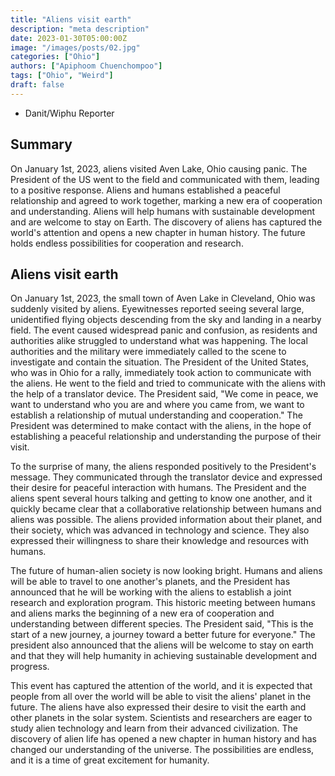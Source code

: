 ```yaml
---
title: "Aliens visit earth"
description: "meta description"
date: 2023-01-30T05:00:00Z
image: "/images/posts/02.jpg"
categories: ["Ohio"]
authors: ["Apiphoom Chuenchompoo"]
tags: ["Ohio", "Weird"]
draft: false
---
```

- Danit/Wiphu Reporter

## Summary

On January 1st, 2023, aliens visited Aven Lake, Ohio causing panic. The President of the US went to the field and communicated with them, leading to a positive response. Aliens and humans established a peaceful relationship and agreed to work together, marking a new era of cooperation and understanding. Aliens will help humans with sustainable development and are welcome to stay on Earth. The discovery of aliens has captured the world's attention and opens a new chapter in human history. The future holds endless possibilities for cooperation and research.

## Aliens visit earth

On January 1st, 2023, the small town of Aven Lake in Cleveland, Ohio was suddenly visited by aliens. Eyewitnesses reported seeing several large, unidentified flying objects descending from the sky and landing in a nearby field. The event caused widespread panic and confusion, as residents and authorities alike struggled to understand what was happening. The local authorities and the military were immediately called to the scene to investigate and contain the situation.
The President of the United States, who was in Ohio for a rally, immediately took action to communicate with the aliens. He went to the field and tried to communicate with the aliens with the help of a translator device. The President said, "We come in peace, we want to understand who you are and where you came from, we want to establish a relationship of mutual understanding and cooperation." The President was determined to make contact with the aliens, in the hope of establishing a peaceful relationship and understanding the purpose of their visit.

To the surprise of many, the aliens responded positively to the President's message. They communicated through the translator device and expressed their desire for peaceful interaction with humans. The President and the aliens spent several hours talking and getting to know one another, and it quickly became clear that a collaborative relationship between humans and aliens was possible. The aliens provided information about their planet, and their society, which was advanced in technology and science. They also expressed their willingness to share their knowledge and resources with humans.

The future of human-alien society is now looking bright. Humans and aliens will be able to travel to one another's planets, and the President has announced that he will be working with the aliens to establish a joint research and exploration program. This historic meeting between humans and aliens marks the beginning of a new era of cooperation and understanding between different species. The President said, "This is the start of a new journey, a journey toward a better future for everyone." The president also announced that the aliens will be welcome to stay on earth and that they will help humanity in achieving sustainable development and progress.

This event has captured the attention of the world, and it is expected that people from all over the world will be able to visit the aliens' planet in the future. The aliens have also expressed their desire to visit the earth and other planets in the solar system. Scientists and researchers are eager to study alien technology and learn from their advanced civilization. The discovery of alien life has opened a new chapter in human history and has changed our understanding of the universe. The possibilities are endless, and it is a time of great excitement for humanity.